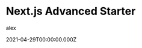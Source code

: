 ---
title: Next.js Advanced Starter
github: https://github.com/agcty/nextjs-advanced-starter
demo: https://nextjs-advanced-starter.vercel.app/
license: null
author: alex
author_link: ''
date: 2021-04-29T00:00:00.000Z
ssg:
  - Nextjs
cms: null
css:
  - Tailwind
category:
  - Boilerplate
description: >-
  An opinionated starter skeleton with advanced features for Next.js.Use
  Tailwind CSS, ESLint, Prettier & absolute imports instantly. Easily extendable
  zero-config template for pros and beginners.
draft: true
publish_date: '2020-10-04T20:00:48Z'
github_star: 184
github_fork: 26
update_date: '2022-03-30T13:10:41Z'
---